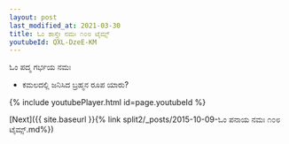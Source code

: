 ```yaml
---
layout: post
last_modified_at: 2021-03-30
title: ಓಂ ಶಾಸ್ತ್ರೇ ನಮಃ ೧೦೮ ಟೈಮ್ಸ್
youtubeId: QXL-DzeE-KM
---
```

 
 
 ಓಂ ಪದ್ಮ ಗರ್ಭಯ ನಮಃ  
 
 -  ಕಮಲದಲ್ಲಿ ಜನಿಸಿದ ಬ್ರಹ್ಮನ ರೂಪ ಯಾರು? 
 
  
 
  
 
 
 
 
 
 


{% include youtubePlayer.html id=page.youtubeId %}
 
[Next]({{ site.baseurl }}{% link  split2/_posts/2015-10-09-ಓಂ ಪನಾಯ ನಮಃ ೧೦೮ ಟೈಮ್ಸ್.md%})
 
